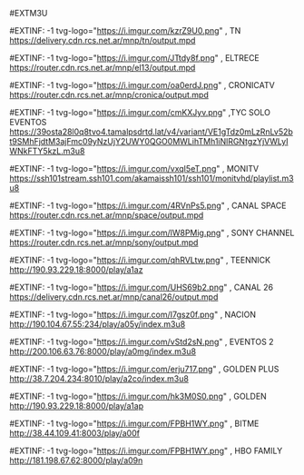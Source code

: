 #EXTM3U

#EXTINF: -1 tvg-logo="https://i.imgur.com/kzrZ9U0.png" , TN 
https://delivery.cdn.rcs.net.ar/mnp/tn/output.mpd

#EXTINF: -1 tvg-logo="https://i.imgur.com/JTtdy8f.png" , ELTRECE
https://router.cdn.rcs.net.ar/mnp/el13/output.mpd

#EXTINF: -1 tvg-logo="https://i.imgur.com/oa0erdJ.png" , CRONICATV
https://router.cdn.rcs.net.ar/mnp/cronica/output.mpd

#EXTINF: -1 tvg-logo="https://i.imgur.com/cmKXJyv.png" ,TYC SOLO EVENTOS
https://39osta28l0q8tvo4.tamalpsdrtd.lat/v4/variant/VE1gTdz0mLzRnLv52bt9SMhFjdtM3ajFmc09yNzUjY2UWY0QGO0MWLihTMh1iNlRGNtgzYjVWLyIWNkFTY5kzL.m3u8

#EXTINF: -1 tvg-logo="https://i.imgur.com/vxqI5eT.png" , MONITV
https://ssh101stream.ssh101.com/akamaissh101/ssh101/monitvhd/playlist.m3u8

#EXTINF: -1 tvg-logo="https://i.imgur.com/4RVnPs5.png" , CANAL SPACE
https://router.cdn.rcs.net.ar/mnp/space/output.mpd

#EXTINF: -1 tvg-logo="https://i.imgur.com/lW8PMig.png" , SONY CHANNEL
https://router.cdn.rcs.net.ar/mnp/sony/output.mpd

#EXTINF: -1 tvg-logo="https://i.imgur.com/qhRVLtw.png" , TEENNICK
http://190.93.229.18:8000/play/a1az

#EXTINF: -1 tvg-logo="https://i.imgur.com/UHS69b2.png" , CANAL 26
https://delivery.cdn.rcs.net.ar/mnp/canal26/output.mpd

#EXTINF: -1 tvg-logo="https://i.imgur.com/I7gsz0f.png" , NACION
http://190.104.67.55:234/play/a05y/index.m3u8

#EXTINF: -1 tvg-logo="https://i.imgur.com/vStd2sN.png" , EVENTOS 2
http://200.106.63.76:8000/play/a0mg/index.m3u8

#EXTINF: -1 tvg-logo="https://i.imgur.com/erju717.png" , GOLDEN PLUS
http://38.7.204.234:8010/play/a2co/index.m3u8

#EXTINF: -1 tvg-logo="https://i.imgur.com/hk3M0S0.png" , GOLDEN
http://190.93.229.18:8000/play/a1ap

#EXTINF: -1 tvg-logo="https://i.imgur.com/FPBH1WY.png" , BITME
http://38.44.109.41:8003/play/a00f

#EXTINF: -1 tvg-logo="https://i.imgur.com/FPBH1WY.png" , HBO FAMILY
http://181.198.67.62:8000/play/a09n

